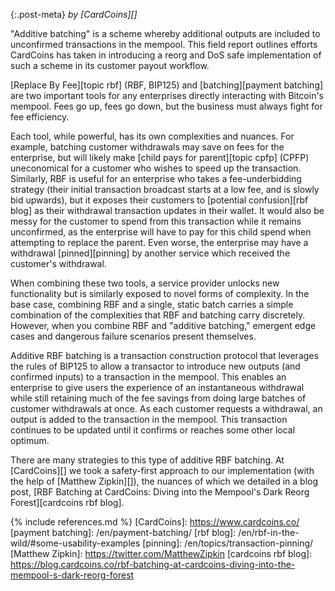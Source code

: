 {:.post-meta}
*by [CardCoins][]*

"Additive batching" is a scheme whereby additional outputs are
included to unconfirmed transactions in the mempool. This field report outlines
efforts CardCoins has taken in introducing a reorg and DoS safe implementation
of such a scheme in its customer payout workflow.

[Replace By Fee][topic rbf] (RBF, BIP125) and [batching][payment batching] are
two important tools for any enterprises directly interacting with Bitcoin's
mempool. Fees go up, fees go down, but the business must always fight for fee efficiency.

Each tool, while powerful, has its own complexities and nuances. For example,
batching customer withdrawals may save on fees for the enterprise, but will likely make
[child pays for parent][topic cpfp] (CPFP) uneconomical for a customer who wishes to speed up the transaction.
Similarly, RBF is useful for an enterprise who takes a fee-underbidding strategy
(their initial transaction broadcast starts at a low fee, and is slowly bid
upwards), but it exposes their customers to [potential confusion][rbf blog] as their
withdrawal transaction updates in their wallet. It would also be messy for the
customer to spend from this transaction while it remains unconfirmed, as the
enterprise will have to pay for this child spend when attempting to replace
the parent. Even worse, the enterprise may have a withdrawal [pinned][pinning] by another
service which received the customer's withdrawal.

When combining these two tools, a service provider unlocks new functionality but
is similarly exposed to novel forms of complexity. In the base case, combining
RBF and a single, static batch carries a simple combination of the complexities
that RBF and batching carry discretely. However, when you combine RBF and
"additive batching," emergent edge cases and dangerous failure scenarios present
themselves.

Additive RBF batching is a transaction construction protocol that leverages the
rules of BIP125 to allow a transactor to introduce new outputs (and confirmed
inputs) to a transaction in the mempool. This enables an enterprise to give
users the experience of an instantaneous withdrawal while still retaining much
of the fee savings from doing large batches of customer withdrawals at once. As
each customer requests a withdrawal, an output is added to the transaction in
the mempool. This transaction continues to be updated until it confirms or
reaches some other local optimum.

There are many strategies to this type of additive RBF batching. At [CardCoins][] we
took a safety-first approach to our implementation (with the help of [Matthew
Zipkin][]), the nuances of which we detailed in a blog post, [RBF
Batching at CardCoins: Diving into the Mempool's Dark Reorg Forest][cardcoins
rbf blog].

{% include references.md %}
[CardCoins]: https://www.cardcoins.co/
[payment batching]: /en/payment-batching/
[rbf blog]: /en/rbf-in-the-wild/#some-usability-examples
[pinning]: /en/topics/transaction-pinning/
[Matthew Zipkin]: https://twitter.com/MatthewZipkin
[cardcoins rbf blog]: https://blog.cardcoins.co/rbf-batching-at-cardcoins-diving-into-the-mempool-s-dark-reorg-forest
